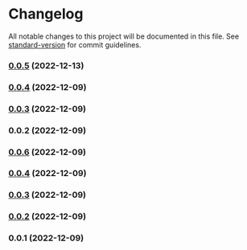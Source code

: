 # Changelog

All notable changes to this project will be documented in this file. See [standard-version](https://github.com/conventional-changelog/standard-version) for commit guidelines.

### [0.0.5](https://github.com/rahadiana/bssn_stamps_generator/compare/v0.0.4...v0.0.5) (2022-12-13)

### [0.0.4](https://github.com/rahadiana/bssn_stamps_generator/compare/v0.0.3...v0.0.4) (2022-12-09)

### [0.0.3](https://github.com/rahadiana/bssn_stamps_generator/compare/v0.0.2...v0.0.3) (2022-12-09)

### 0.0.2 (2022-12-09)

### [0.0.6](https://github.com/rahadiana/bssn-stamps-generator/compare/v0.0.4...v0.0.6) (2022-12-09)

### [0.0.4](https://github.com/rahadiana/bssn-stamps-generator/compare/v0.0.3...v0.0.4) (2022-12-09)

### [0.0.3](https://github.com/rahadiana/bssn-stamps-generator/compare/v0.0.2...v0.0.3) (2022-12-09)

### [0.0.2](https://github.com/rahadiana/bssn-stamps-generator/compare/v0.0.1...v0.0.2) (2022-12-09)

### 0.0.1 (2022-12-09)
